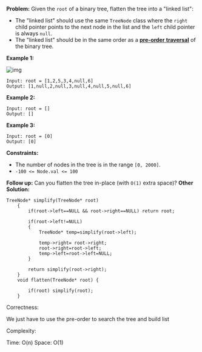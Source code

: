 **Problem:**
Given the `root` of a binary tree, flatten the tree into a "linked list":

- The "linked list" should use the same `TreeNode` class where the `right` child pointer points to the next node in the list and the `left` child pointer is always `null`.
- The "linked list" should be in the same order as a [**pre-order** **traversal**](https://en.wikipedia.org/wiki/Tree_traversal#Pre-order,_NLR) of the binary tree.

 

**Example 1:**

![img](https://assets.leetcode.com/uploads/2021/01/14/flaten.jpg)

```
Input: root = [1,2,5,3,4,null,6]
Output: [1,null,2,null,3,null,4,null,5,null,6]
```

**Example 2:**

```
Input: root = []
Output: []
```

**Example 3:**

```
Input: root = [0]
Output: [0]
```

 

**Constraints:**

- The number of nodes in the tree is in the range `[0, 2000]`.
- `-100 <= Node.val <= 100`

 

**Follow up:** Can you flatten the tree in-place (with `O(1)` extra space)?
**Other Solution:**
```
TreeNode* simplify(TreeNode* root)
    {
        if(root->left==NULL && root->right==NULL) return root;

        if(root->left!=NULL)
        {
            TreeNode* temp=simplify(root->left);

            temp->right= root->right;
            root->right=root->left;
            temp->left=root->left=NULL;
        }

        return simplify(root->right);
    }
    void flatten(TreeNode* root) {

        if(root) simplify(root);
    }
```
Correctness:

We just have to use the pre-order to search the tree and build list

Complexity:

Time: O(n)
Space: O(1)
